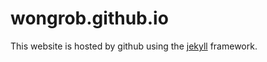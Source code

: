 # wongrob.github.io
This website is hosted by github using the [jekyll](https://jekyllrb.com/) framework.
